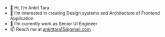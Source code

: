 - 👋 Hi, I’m Ankit Tara
- 👀 I’m interested in creating Design systems and Architecture of Frontend Application
- 🌱 I’m currently work as Senior UI Engineer
- 📫 Reach me at ankittara15@gmail.com

<!---
ankit-tara/ankit-tara is a ✨ special ✨ repository because its `README.md` (this file) appears on your GitHub profile.
You can click the Preview link to take a look at your changes.
--->
